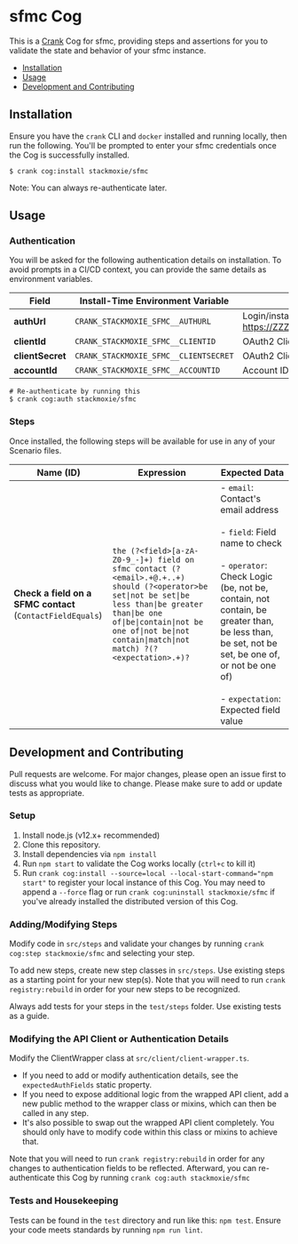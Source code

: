 # sfmc Cog

This is a [Crank][what-is-crank] Cog for sfmc, providing
steps and assertions for you to validate the state and behavior of your
sfmc instance.

* [Installation](#installation)
* [Usage](#usage)
* [Development and Contributing](#development-and-contributing)

## Installation

Ensure you have the `crank` CLI and `docker` installed and running locally,
then run the following.  You'll be prompted to enter your sfmc
credentials once the Cog is successfully installed.

```shell-session
$ crank cog:install stackmoxie/sfmc
```

Note: You can always re-authenticate later.

## Usage

### Authentication
<!-- run `crank cog:readme stackmoxie/sfmc` to update -->
<!-- authenticationDetails -->
You will be asked for the following authentication details on installation. To avoid prompts in a CI/CD context, you can provide the same details as environment variables.

| Field | Install-Time Environment Variable | Description |
| --- | --- | --- |
| **authUrl** | `CRANK_STACKMOXIE_SFMC__AUTHURL` | Login/instance URL (e.g. https://ZZZZZZZ.auth.marketingcloudapis.com/) |
| **clientId** | `CRANK_STACKMOXIE_SFMC__CLIENTID` | OAuth2 Client ID |
| **clientSecret** | `CRANK_STACKMOXIE_SFMC__CLIENTSECRET` | OAuth2 Client Secret |
| **accountId** | `CRANK_STACKMOXIE_SFMC__ACCOUNTID` | Account ID |

```shell-session
# Re-authenticate by running this
$ crank cog:auth stackmoxie/sfmc
```
<!-- authenticationDetailsEnd -->

### Steps
Once installed, the following steps will be available for use in any of your
Scenario files.

<!-- run `crank cog:readme stackmoxie/sfmc` to update -->
<!-- stepDetails -->
| Name (ID) | Expression | Expected Data |
| --- | --- | --- |
| **Check a field on a SFMC contact**<br>(`ContactFieldEquals`) | `the (?<field>[a-zA-Z0-9_-]+) field on sfmc contact (?<email>.+@.+..+) should (?<operator>be set\|not be set\|be less than\|be greater than\|be one of\|be\|contain\|not be one of\|not be\|not contain\|match\|not match) ?(?<expectation>.+)?` | - `email`: Contact's email address <br><br>- `field`: Field name to check <br><br>- `operator`: Check Logic (be, not be, contain, not contain, be greater than, be less than, be set, not be set, be one of, or not be one of) <br><br>- `expectation`: Expected field value |
<!-- stepDetailsEnd -->

## Development and Contributing
Pull requests are welcome. For major changes, please open an issue first to
discuss what you would like to change. Please make sure to add or update tests
as appropriate.

### Setup

1. Install node.js (v12.x+ recommended)
2. Clone this repository.
3. Install dependencies via `npm install`
4. Run `npm start` to validate the Cog works locally (`ctrl+c` to kill it)
5. Run `crank cog:install --source=local --local-start-command="npm start"` to
   register your local instance of this Cog. You may need to append a `--force`
   flag or run `crank cog:uninstall stackmoxie/sfmc` if you've already
   installed the distributed version of this Cog.

### Adding/Modifying Steps
Modify code in `src/steps` and validate your changes by running
`crank cog:step stackmoxie/sfmc` and selecting your step.

To add new steps, create new step classes in `src/steps`. Use existing steps as
a starting point for your new step(s). Note that you will need to run
`crank registry:rebuild` in order for your new steps to be recognized.

Always add tests for your steps in the `test/steps` folder. Use existing tests
as a guide.

### Modifying the API Client or Authentication Details
Modify the ClientWrapper class at `src/client/client-wrapper.ts`.

- If you need to add or modify authentication details, see the
  `expectedAuthFields` static property.
- If you need to expose additional logic from the wrapped API client, add a new
  public method to the wrapper class or mixins, which can then be called in any
  step.
- It's also possible to swap out the wrapped API client completely. You should
  only have to modify code within this class or mixins to achieve that.

Note that you will need to run `crank registry:rebuild` in order for any
changes to authentication fields to be reflected. Afterward, you can
re-authenticate this Cog by running `crank cog:auth stackmoxie/sfmc`

### Tests and Housekeeping
Tests can be found in the `test` directory and run like this: `npm test`.
Ensure your code meets standards by running `npm run lint`.

[what-is-crank]: https://crank.run?utm_medium=readme&utm_source=stackmoxie%2Fsfmc
